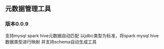 ## 元数据管理工具

### 版本0.0.9

支持mysql spark hive元数据自动匹配 
以jdbc类型为标准，将spark mysql hive数据类型进行映射
并支持schema自动生成工具